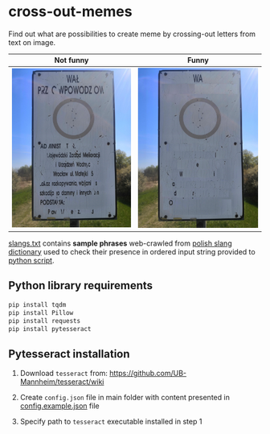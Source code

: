 # cross-out-memes

Find out what are possibilities to create meme 
by crossing-out letters from text on image.

| Not funny             |  Funny |
:-------------------------:|:-------------------------:
![boring](./memes/original.jpg) |  ![haha](./memes/funny.jpg)

[slangs.txt](./slangs.txt) contains **sample phrases** web-crawled from [polish slang dictionary](https://www.miejski.pl)
used to check their presence in ordered input string provided to [python script](./find_words.py).

## Python library requirements
```
pip install tqdm
pip install Pillow
pip install requests
pip install pytesseract
```

## Pytesseract installation

1. Download `tesseract` from: https://github.com/UB-Mannheim/tesseract/wiki

2. Create `config.json` file in main folder with content presented in [config.example.json](./config.example.json) file

3. Specify path to `tesseract` executable installed in step 1

